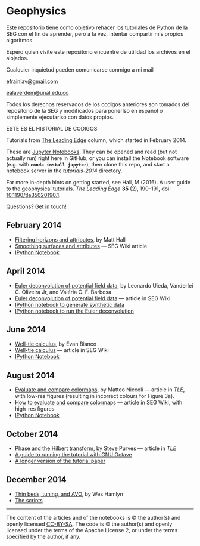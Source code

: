 # Geophysics

Este repositorio tiene como objetivo rehacer los tutoriales de Python de la SEG con el fin de aprender, pero a la vez, intentar compartir mis propios algoritmos.

Espero quien visite este repositorio encuentre de utilidad los archivos en el alojados.

Cualquier inquietud pueden comunicarse conmigo a mi mail

efrainlav@gmail.com

ealaverdem@unal.edu.co

Todos los derechos reservados de los codigos anteriores son tomados del repositorio de la SEG y modificados para ponerlso en español o simplemente ejecutarlso con datos propios.

ESTE ES EL HISTORIAL DE CODIGOS

Tutorials from [The Leading Edge](http://library.seg.org/journal/leedff) column, which started in February 2014.

These are [Jupyter Notebooks](https://jupyter.org/). They can be opened and read (but not actually run) right here in GitHub, or you can install the Notebook software (e.g. with **`conda install jupyter`**), then clone this repo, and start a notebook server in the *tutorials-2014* directory.

For more in-depth hints on getting started, see Hall, M (2016). A user guide to the geophysical tutorials. _The Leading Edge_ **35** (2), 190–191, doi: [10.1190/tle35020190.1](http://library.seg.org/doi/abs/10.1190/tle35020190.1).

Questions? [Get in touch!](mailto:matt@agilegeoscience.com)


## February 2014
- [Filtering horizons and attributes](http://dx.doi.org/10.1190/tle33020128.1), by Matt Hall
- [Smoothing surfaces and attributes](http://wiki.seg.org/wiki/Smoothing_surfaces_and_attributes_%28tutorial%29) — SEG Wiki article
- [IPython Notebook](https://github.com/seg/tutorials-2014/blob/master/1402_Smoothing_surfaces/1402_Smoothing_surfaces.ipynb)

## April 2014
- [Euler deconvolution of potential field data](http://library.seg.org/doi/abs/10.1190/tle33040448.1), by Leonardo Uieda, Vanderlei C. Oliveira Jr, and Valéria C. F. Barbosa
- [Euler deconvolution of potential field data](http://wiki.seg.org/wiki/Euler_deconvolution_of_potential_field_data_%28tutorial%29) — article in SEG Wiki
- [IPython notebook to generate synthetic data](https://github.com/seg/tutorials-2014/blob/master/1404_Euler_deconvolution/create_synthetic_data.ipynb)
- [IPython notebook to run the Euler deconvolution](https://github.com/seg/tutorials/blob/master/1404_Euler_deconvolution/euler-deconvolution-examples.ipynb)

## June 2014
- [Well-tie calculus](http://library.seg.org/doi/abs/10.1190/tle33060674.1), by Evan Bianco
- [Well-tie calculus](http://wiki.seg.org/wiki/Well_tie_calculus_%28tutorial%29) — article in SEG Wiki
- [IPython Notebook](https://github.com/seg/tutorials-2014/blob/master/1406_Make_a_synthetic/how_to_make_synthetic.ipynb)

## August 2014
- [Evaluate and compare colormaps](http://library.seg.org/doi/abs/10.1190/tle33080910.1), by Matteo Niccoli — article in *TLE*, with low-res figures (resulting in incorrect colours for Figure 3a).
- [How to evaluate and compare colormaps](http://wiki.seg.org/wiki/How_to_evaluate_and_compare_color_maps) — article in SEG Wiki, with high-res figures
- [IPython Notebook](https://github.com/seg/tutorials-2014/blob/master/1408_Evaluate_and_compare_colormaps/How_to_evaluate_and_compare_colormaps.ipynb)

## October 2014
- [Phase and the Hilbert transform](http://library.seg.org/doi/abs/10.1190/tle33101164.1), by Steve Purves &mdash; article in *TLE*
- [A guide to running the tutorial with GNU Octave](1410_Phase/readme.md)
- [A longer version of the tutorial paper](https://github.com/seg/tutorials-2014/raw/master/1410_Phase/purves_tutorial_long.pdf)

## December 2014
- [Thin beds, tuning, and AVO](http://library.seg.org/doi/abs/10.1190/tle33121394.1), by Wes Hamlyn
- [The scripts](https://github.com/seg/tutorials-2014/raw/master/1412_Tuning_and_AVO)

<hr />

The content of the articles and of the notebooks is © the author(s) and openly licensed [CC-BY-SA](https://creativecommons.org/licenses/by-sa/3.0/). The code is © the author(s) and openly licensed under the terms of the Apache License 2, or under the terms specified by the author, if any.